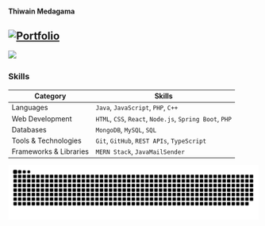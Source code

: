 
#### Thiwain Medagama
[![Portfolio](https://img.shields.io/badge/🐼-Portfolio-%23E4405F.svg?logo=Portfoliod&logoColor=white)](https://www.thiwain.com/) 
---
[![](https://visitcount.itsvg.in/api?id=Thiwain&icon=0&color=0)](https://visitcount.itsvg.in)

<!-- Proudly created with GPRM ( https://gprm.itsvg.in ) -->

### Skills

| Category              | Skills                                                                                         |
|-----------------------|------------------------------------------------------------------------------------------------|
| Languages             | `Java`, `JavaScript`, `PHP`, `C++`                                                             |
| Web Development       | `HTML`, `CSS`, `React`, `Node.js`, `Spring Boot`, `PHP`                                        |
| Databases             | `MongoDB`, `MySQL`, `SQL`                                                                      |
| Tools & Technologies  | `Git`, `GitHub`, `REST APIs`, `TypeScript`                             |
| Frameworks & Libraries| `MERN Stack`, `JavaMailSender`                                                       |


<picture>
  <source
    media="(prefers-color-scheme: dark)"
    srcset="https://raw.githubusercontent.com/platane/snk/output/github-contribution-grid-snake-dark.svg"
  />
  <source
    media="(prefers-color-scheme: light)"
    srcset="https://raw.githubusercontent.com/platane/snk/output/github-contribution-grid-snake.svg"
  />
  <img
    alt="github contribution grid snake animation"
    src="https://raw.githubusercontent.com/platane/snk/output/github-contribution-grid-snake.svg"
  />
</picture>
